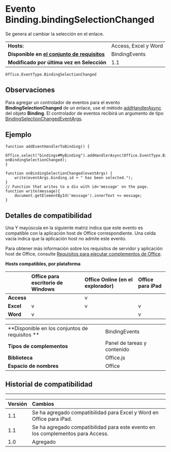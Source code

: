 
# Evento Binding.bindingSelectionChanged
Se genera al cambiar la selección en el enlace.

|||
|:-----|:-----|
|**Hosts:**|Access, Excel y Word|
|**Disponible en [el conjunto de requisitos](../../docs/overview/specify-office-hosts-and-api-requirements.md)**|BindingEvents|
|**Modificado por última vez en Selección**|1.1|

```
Office.EventType.BindingSelectionChanged
```

## Observaciones

Para agregar un controlador de eventos para el evento **BindingSelectionChanged** de un enlace, use el método [addHandlerAsync](../../reference/shared/binding.addhandlerasync.md) del objeto **Binding**. El controlador de eventos recibirá un argumento de tipo [BindingSelectionChangedEventArgs](../../reference/shared/binding.bindingselectionchangedeventargs.md).


## Ejemplo




```
function addEventHandlerToBinding() {
 Office.select("bindings#MyBinding").addHandlerAsync(Office.EventType.BindingSelectionChanged, onBindingSelectionChanged);
}

function onBindingSelectionChanged(eventArgs) {
    write(eventArgs.binding.id + " has been selected.");
}
// Function that writes to a div with id='message' on the page.
function write(message){
    document.getElementById('message').innerText += message; 
}
```


## Detalles de compatibilidad


Una Y mayúscula en la siguiente matriz indica que este evento es compatible con la aplicación host de Office correspondiente. Una celda vacía indica que la aplicación host no admite este evento.

Para obtener más información sobre los requisitos de servidor y aplicación host de Office, consulte [Requisitos para ejecutar complementos de Office](../../docs/overview/requirements-for-running-office-add-ins.md).


**Hosts compatibles, por plataforma**


||**Office para escritorio de Windows**|**Office Online (en el explorador)**|**Office para iPad**|
|:-----|:-----|:-----|:-----|
|**Access**||v||
|**Excel**|v|v|v|
|**Word**|v||v|

|||
|:-----|:-----|
|**Disponible en los conjuntos de requisitos **|BindingEvents|
|**Tipos de complementos**|Panel de tareas y contenido|
|**Biblioteca**|Office.js|
|**Espacio de nombres**|Office|

## Historial de compatibilidad





****


|**Versión**|**Cambios**|
|:-----|:-----|
|1.1|Se ha agregado compatibilidad para Excel y Word en Office para iPad.|
|1.1|Se ha agregado compatibilidad para este evento en los complementos para Access.|
|1.0|Agregado|
